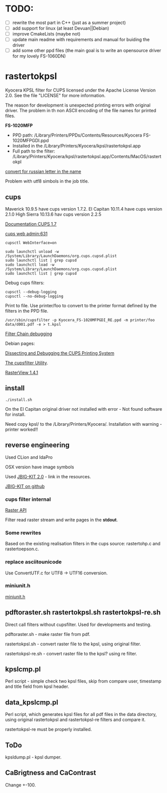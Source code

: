 
# TODO:
 - [ ] rewrite the most part in C++ (just as a summer project)
 - [ ] add support for linux (at least Devuan||Debian)
 - [ ] improve CmakeLists (maybe not)
 - [ ] update main readme with requirements and manual for buiding the driver
 - [ ] add some other ppd files (the main goal is to write an opensource driver for my lovely FS-1060DN)

# rastertokpsl

Kyocera KPSL filter for CUPS licensed under the Apache License Version 2.0. See the file "LICENSE" for more information.

The reason for development is unexpected printing errors with original driver.
The problem in th non ASCII encoding of the file names for printed files.

**FS-1020MFP**

- PPD path: /Library/Printers/PPDs/Contents/Resources/Kyocera FS-1020MFPGDI.ppd
- Installed in the /Library/Printers/Kyocera/kpsl/rastertokpsl.app
- Full path to the filter: /Library/Printers/Kyocera/kpsl/rastertokpsl.app/Contents/MacOS/rastertokpl

[convert for russian letter in the name](http://help.ubuntu.ru/wiki/%D0%BF%D0%B5%D1%80%D0%B8%D1%84%D0%B5%D1%80%D0%B8%D0%B9%D0%BD%D1%8B%D0%B5_%D1%83%D1%81%D1%82%D1%80%D0%BE%D0%B9%D1%81%D1%82%D0%B2%D0%B0/%D0%BB%D0%B0%D0%B7%D0%B5%D1%80%D0%BD%D1%8B%D0%B9_%D0%BF%D1%80%D0%B8%D0%BD%D1%82%D0%B5%D1%80_kyocera_fs-1040)

Problem with utf8 simbols in the job title.

## cups

Maverick 10.9.5 have cups version 1.7.2.
El Capitan 10.11.4 have cups version 2.1.0
High Sierra 10.13.6 hav cups version 2.2.5

[Documentation CUPS 1.7](http://www.cups.org/documentation.php?VERSION=1.7&Q=)

[cups web admin:631](http://127.0.0.1:631)

```
cupsctl WebInterface=on
```

```
sudo launchctl unload -w /System/Library/LaunchDaemons/org.cups.cupsd.plist
sudo launchctl list | grep cupsd
sudo launchctl load -w /System/Library/LaunchDaemons/org.cups.cupsd.plist
sudo launchctl list | grep cupsd
```

Debug cups filters:

```
cupsctl --debug-logging
cupsctl --no-debug-logging
```

Print to file. Use printer/foo to convert to the printer format defined  by  the
filters in the PPD file.

```
/usr/sbin/cupsfilter -p Kyocera_FS-1020MFPGDI_RE.ppd -m printer/foo data/d001.pdf -e > t.kpsl
```

[Filter Chain debugging](http://osdir.com/ml/printing.cups.devel/2004-10/msg00026.html)

Debian pages:

[Dissecting and Debugging the CUPS Printing System](https://wiki.debian.org/Dissecting%20and%20Debugging%20the%20CUPS%20Printing%20System#Capturing_the_File_which_is_Sent_to_the_Printer)

[The cupsfilter Utility](https://wiki.debian.org/The%20cupsfilter%20Utility).

[RasterView 1.4.1](http://www.msweet.org/projects.php?Z7)

## install
```
./install.sh
```

On the El Capitan original driver not installed with error - Not found software for install.

Need copy kpsl/ to the /Library/Printers/Kyocera/. Installation with warning - printer worked!!

## reverse engineering

Used CLion and IdaPro

OSX version have image symbols

Used [JBIG-KIT 2.0](http://www.cl.cam.ac.uk/~mgk25/jbigkit/) - link in the resources.

[JBIG-KIT on github](https://github.com/qyot27/jbigkit)

### cups filter internal

[Raster API](http://www.cups.org/documentation.php/api-raster.html#cupsRasterReadHeader2)

Filter read raster stream and write pages in the **stdout**.

### Some rewrites

Based on the existing realisation filters in the cups source: rastertohp.c and rastertoepson.c.

### replace asciitounicode

Use ConvertUTF.c for UTF8 -> UTF16 conversion.

### miniunit.h

[miniunit.h](http://www.jera.com/techinfo/jtns/jtn002.html#Introduction)

## pdftoraster.sh rastertokpsl.sh rastertokpsl-re.sh

Direct call filters without cupsfilter. Used for developments and testing.

pdftoraster.sh - make raster file from pdf.

rastertokpsl.sh - convert raster file to the kpsl, using original filter.

rastertokpsl-re.sh - convert raster file to the kpsl? using re filter.
 

## kpslcmp.pl

Perl script - simple check two kpsl files, skip from compare user, timestamp and title field from kpsl header.

## data_kpslcmp.pl

Perl script, which generates kpsl files for all pdf files in the data directory, using
original rastertokpsl and rastertokpsl-re filters and compare it.

rastertokpsl-re must be properly installed.

## ToDo

kpsldump.pl - kpsl dumper.

## CaBrigtness and CaContrast

Change +-100.
